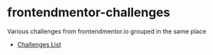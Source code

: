 # frontendmentor-challenges

Various challenges from frontendmentor.io grouped in the same place

- [Challenges List](https://nyxraven.github.io/frontendmentor-challenges/index.html)
